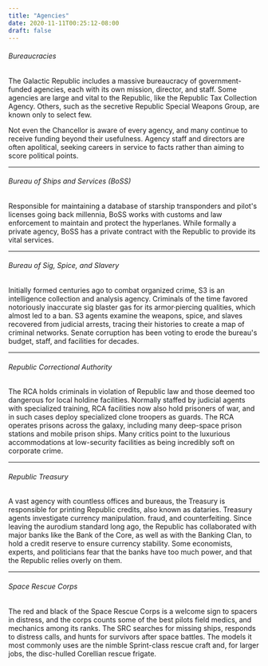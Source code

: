 ```yaml
---
title: "Agencies"
date: 2020-11-11T00:25:12-08:00
draft: false
---
```


###### Bureaucracies
The Galactic Republic includes a massive bureaucracy of government-funded agencies, each with its own mission, director, and staff. Some agencies are large and vital to the Republic, like the Republic Tax Collection Agency. Others, such as the secretive Republic Special Weapons Group, are known only to select few. 

Not even the Chancellor is aware of every agency, and many continue to receive funding beyond their usefulness. Agency staff and directors are often apolitical, seeking careers in service to facts rather than aiming to score political points.

---

###### Bureau of Ships and Services (BoSS)
Responsible for maintaining a database of starship transponders and pilot's licenses going back millennia, BoSS works with customs and law enforcement to maintain and protect the hyperlanes. While formally a private agency, BoSS has a private contract with the Republic to provide its vital services.

---

###### Bureau of Sig, Spice, and Slavery
Initially formed centuries ago to combat organized crime, S3 is an intelligence collection and analysis agency. Criminals of the time favored notoriously inaccurate sig blaster gas for its armor·piercing qualities, which almost led to a ban. S3 agents examine the weapons, spice, and slaves recovered from judicial arrests, tracing their histories to create a map of criminal networks. Senate corruption has been voting to erode the bureau's budget, staff, and facilities for decades.

---

###### Republic Correctional Authority
The RCA holds criminals in violation of Republic law and those deemed too dangerous for local holdine facilities. Normally staffed by judicial agents with specialized training, RCA facilities now also hold prisoners of war, and in such cases deploy specialized clone troopers as guards. The RCA operates prisons across the galaxy, including many deep-space prison stations and mobile prison ships. Many critics point to the luxurious accommodations at low-security facilities as being incredibly soft on corporate crime.

---

###### Republic Treasury
A vast agency with countless offices and bureaus, the Treasury is responsible for printing Republic credits, also known as dataries. Treasury agents investigate currency manipulation. fraud, and counterfeiting. Since leaving the aurodium standard long ago, the Republic has collaborated with major banks like the Bank of the Core, as well as with the Banking Clan, to hold a credit reserve to ensure currency stability. Some economists, experts, and politicians fear that the banks have too much power, and that the Republic relies overly on them.

---

###### Space Rescue Corps
The red and black of the Space Rescue Corps is a welcome sign to spacers in distress, and the corps counts some of the best pilots field medics, and mechanics among its ranks. The SRC searches for missing ships, responds to distress calls, and hunts for survivors after space battles. The models it most commonly uses are the nimble Sprint-class rescue craft and, for larger jobs, the disc-hulled Corellian rescue frigate.